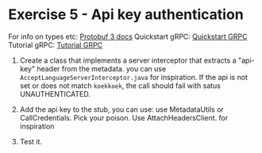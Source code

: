 # Exercise 5 - Api key authentication

For info on types etc: [Protobuf 3 docs](https://developers.google.com/protocol-buffers/docs/proto3)
Quickstart gRPC: [Quickstart GRPC](https://grpc.io/docs/quickstart/java.html)
Tutorial gRPC: [Tutorial GRPC](https://grpc.io/docs/tutorials/basic/java.html)

1. Create a class that implements a server interceptor that extracts a "api-key" header from the metadata. 
   you can use `AcceptLanguageServerInterceptor.java` for inspiration. If the api is not set or does not match
   `koekkoek`, the call should fail with satus UNAUTHENTICATED.
   
1. Add the api key to the stub, you can use: use MetadataUtils or CallCredentials. Pick your poison. 
   Use AttachHeadersClient. for inspiration

1. Test it.  